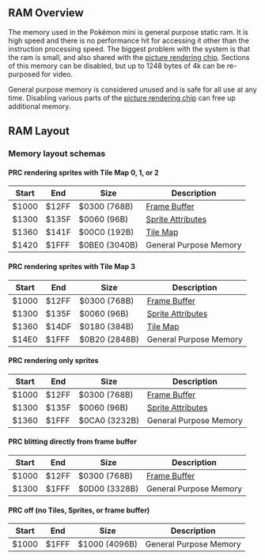 ## RAM Overview

The memory used in the Pokémon mini is general purpose static ram. It is high speed and there is no performance hit for accessing it other than the instruction processing speed. The biggest problem with the system is that the ram is small, and also shared with the [picture rendering chip](PM_PRC.md "wikilink"). Sections of this memory can be disabled, but up to 1248 bytes of 4k can be re-purposed for video.

General purpose memory is considered unused and is safe for all use at any time. Disabling various parts of the [picture rendering chip](PM_PRC.md "wikilink") can free up additional memory.

## RAM Layout

### Memory layout schemas

#### PRC rendering sprites with Tile Map 0, 1, or 2

| Start | End   | Size          | Description            |
| ----- | ----- | ------------- | ---------------------- |
| $1000 | $12FF | $0300 (768B)  | [Frame Buffer][1]      |
| $1300 | $135F | $0060 (96B)   | [Sprite Attributes][2] |
| $1360 | $141F | $00C0 (192B)  | [Tile Map][3]          |
| $1420 | $1FFF | $0BE0 (3040B) | General Purpose Memory |

[1]: PM_PRC.md#Frame_Copy_Stage "wikilink"
[2]: PM_PRC.md#Sprite_Rendering_Stage "wikilink"
[3]: PM_PRC.md#Map_Rendering_Stage "wikilink"

#### PRC rendering sprites with Tile Map 3

| Start | End   | Size          | Description            |
| ----- | ----- | ------------- | ---------------------- |
| $1000 | $12FF | $0300 (768B)  | [Frame Buffer][1]      |
| $1300 | $135F | $0060 (96B)   | [Sprite Attributes][2] |
| $1360 | $14DF | $0180 (384B)  | [Tile Map][3]          |
| $14E0 | $1FFF | $0B20 (2848B) | General Purpose Memory |

[1]: PM_PRC.md#Frame_Copy_Stage "wikilink"
[2]: PM_PRC.md#Sprite_Rendering_Stage "wikilink"
[3]: PM_PRC.md#Map_Rendering_Stage "wikilink"

#### PRC rendering only sprites

| Start | End   | Size          | Description            |
| ----- | ----- | ------------- | ---------------------- |
| $1000 | $12FF | $0300 (768B)  | [Frame Buffer][1]      |
| $1300 | $135F | $0060 (96B)   | [Sprite Attributes][2] |
| $1360 | $1FFF | $0CA0 (3232B) | General Purpose Memory |

[1]: PM_PRC.md#Frame_Copy_Stage "wikilink"
[2]: PM_PRC.md#Sprite_Rendering_Stage "wikilink"

#### PRC blitting directly from frame buffer

| Start | End   | Size          | Description            |
| ----- | ----- | ------------- | ---------------------- |
| $1000 | $12FF | $0300 (768B)  | [Frame Buffer][1]      |
| $1300 | $1FFF | $0D00 (3328B) | General Purpose Memory |

[1]: PM_PRC.md#Frame_Copy_Stage "wikilink"

#### PRC off (no Tiles, Sprites, or frame buffer)

| Start | End   | Size          | Description            |
| ----- | ----- | ------------- | ---------------------- |
| $1000 | $1FFF | $1000 (4096B) | General Purpose Memory |
